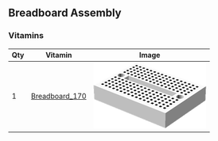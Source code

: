 ## Breadboard Assembly

### Vitamins

 Qty | Vitamin | Image 
 --- | --- | ---
  1  | [Breadboard_170](../vitamins/Breadboard.scad) | ![](../vitamins/views/Breadboard_170.png)


